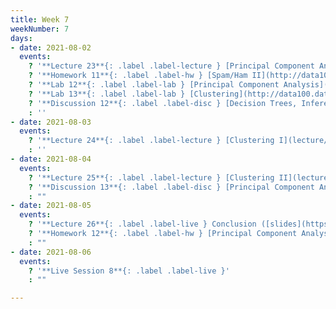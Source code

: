 ```yaml
---
title: Week 7
weekNumber: 7
days:
- date: 2021-08-02
  events:
    ? '**Lecture 23**{: .label .label-lecture } [Principal Component Analysis](lecture/lec23)'
    ? '**Homework 11**{: .label .label-hw } [Spam/Ham II](http://data100.datahub.berkeley.edu/hub/user-redirect/git-sync?repo=https://github.com/DS-100/su21&urlpath=tree/su21/hw/hw11&branch=main) (due Aug 5)'
    ? '**Lab 12**{: .label .label-lab } [Principal Component Analysis](http://data100.datahub.berkeley.edu/hub/user-redirect/git-sync?repo=https://github.com/DS-100/su21&urlpath=tree/su21/lab/lab12&branch=main) (due Aug 7)'
    ? '**Lab 13**{: .label .label-lab } [Clustering](http://data100.datahub.berkeley.edu/hub/user-redirect/git-sync?repo=https://github.com/DS-100/su21&urlpath=tree/su21/lab/lab13&branch=main) (due Aug 7)'
    ? '**Discussion 12**{: .label .label-disc } [Decision Trees, Inference](https://drive.google.com/file/d/1zLS2XxMjj6_7Hy806g_ArZzBiIbmMmc6/view?usp=sharing) [(solutions)](https://drive.google.com/file/d/19P0RgjUslelK9N6aTlAHeYBmEl0yybDn/view?usp=sharing)'
    : ''
- date: 2021-08-03
  events:
    ? '**Lecture 24**{: .label .label-lecture } [Clustering I](lecture/lec24)'
    : ''
- date: 2021-08-04
  events:
    ? '**Lecture 25**{: .label .label-lecture } [Clustering II](lecture/lec25)'
    ? '**Discussion 13**{: .label .label-disc } [Principal Component Analysis, Clustering](https://drive.google.com/file/d/1cCr91gJUbc04nd3vOdExCeuygPp4wpku/view?usp=sharing)'
    : ""
- date: 2021-08-05
  events:
    ? '**Lecture 26**{: .label .label-live } Conclusion ([slides](https://docs.google.com/presentation/d/170OwYpd1yyTa78Tvnk5h5GOHthSKILDb-KNFpzvz-zA/edit?usp=sharing))'
    ? '**Homework 12**{: .label .label-hw } [Principal Component Analysis](https://data100.datahub.berkeley.edu/hub/user-redirect/git-sync?repo=https://github.com/DS-100/su21&urlpath=tree/su21/hw/hw12&branch=main) (due Aug 9)'
    : ""
- date: 2021-08-06
  events:
    ? '**Live Session 8**{: .label .label-live }'
    : ""

---
```

